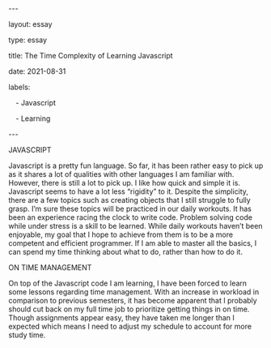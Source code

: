 ﻿\---

layout: essay

type: essay

title: The Time Complexity of Learning Javascript

date: 2021-08-31

labels:

`  `- Javascript

`  `- Learning

\---

JAVASCRIPT

Javascript is a pretty fun language.  So far, it has been rather easy to pick up as it shares a lot of qualities with other languages I am familiar with.  However, there is still a lot to pick up.  I like how quick and simple it is.  Javascript seems to have a lot less “rigidity” to it.  Despite the simplicity, there are a few topics such as creating objects that I still struggle to fully grasp.  I’m sure these topics will be practiced in our daily workouts.  It has been an experience racing the clock to write code.  Problem solving code while under stress is a skill to be learned.  While daily workouts haven’t been enjoyable, my goal that I hope to achieve from them is to be a more competent and efficient programmer.  If I am able to master all the basics, I can spend my time thinking about what to do, rather than how to do it.

ON TIME MANAGEMENT

On top of the Javascript code I am learning, I have been forced to learn some lessons regarding time management.  With an increase in workload in comparison to previous semesters, it has become apparent that I probably should cut back on my full time job to prioritize getting things in on time.  Though assignments appear easy, they have taken me longer than I expected which means I need to adjust my schedule to account for more study time.






